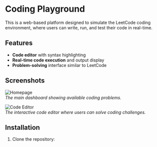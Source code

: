 # Coding Playground

This is a web-based platform designed to simulate the LeetCode coding environment, where users can write, run, and test their code in real-time.

## Features
- **Code editor** with syntax highlighting
- **Real-time code execution** and output display
- **Problem-solving** interface similar to LeetCode

## Screenshots
![Homepage](path/to/homepage-screenshot.png)  
*The main dashboard showing available coding problems.*

![Code Editor](path/to/code-editor-screenshot.png)  
*The interactive code editor where users can solve coding challenges.*

## Installation
1. Clone the repository:

